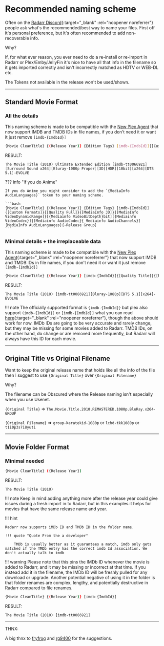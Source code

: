 # Recommended naming scheme

Often on the [Radarr Discord](https://discord.gg/u3x3Kp8){:target="_blank" :rel="noopener noreferrer"} people ask what's the recommended/best way to
name your files.  First off it's personal preference, but it's often recommended
to add non-recoverable info.

Why?

If, for what ever reason, you ever need to do a re-install or re-import in
Radarr or Plex/Emby/JellyFin it's nice to have all that info in the filename so
it gets imported correctly and isn't incorrectly matched as HDTV or WEB-DL etc.

The Tokens not available in the release won't be used/shown.

------

## Standard Movie Format

### All the details

This naming scheme is made to be compatible with the [New Plex Agent](https://forums.plex.tv/t/new-plex-media-server-movie-scanner-and-agent-preview/593269/517) that now support IMDB and TMDB IDs in file names, if you don't need it or want it just remove `[imdb-{ImdbId}]`

```bash
{Movie CleanTitle} {(Release Year)} {Edition Tags} [imdb-{ImdbId}]{[Custom Formats]}{[Quality Full]}{[MediaInfo 3D]}{[MediaInfo VideoDynamicRange]}[{Mediainfo VideoBitDepth}bit][{Mediainfo VideoCodec}]{[Mediainfo AudioCodec}{ Mediainfo AudioChannels}]{-Release Group}
```

RESULT:

`The Movie Title (2010) Ultimate Extended Edition [imdb-tt0066921][Surround Sound x264][Bluray-1080p Proper][3D][HDR][10bit][x264][DTS 5.1]-EVOLVE`

??? info "If you do Anime"

    If you do Anime you might consider to add the `{MediaInfo AudioLanguages}` token to your naming scheme.

    ```bash
    {Movie CleanTitle} {(Release Year)} {Edition Tags} [imdb-{ImdbId}]{[Custom Formats]}{[Quality Full]}{[MediaInfo 3D]}{[MediaInfo VideoDynamicRange]}[{Mediainfo VideoBitDepth}bit][{Mediainfo VideoCodec}]{[Mediainfo AudioCodec}{ Mediainfo AudioChannels}]{MediaInfo AudioLanguages}{-Release Group}
    ```

### Minimal details + the irreplaceable data

This naming scheme is made to be compatible with the [New Plex Agent](https://forums.plex.tv/t/new-plex-media-server-movie-scanner-and-agent-preview/593269/517){:target="_blank" :rel="noopener noreferrer"} that now support IMDB and TMDB IDs in file names, if you don't need it or want it just remove `[imdb-{ImdbId}]`

```bash
{Movie CleanTitle} {(Release Year)} [imdb-{ImdbId}]{[Quality Title]}{[MediaInfo AudioCodec}{ MediaInfo AudioChannels]}{[MediaInfo VideoCodec]}{-Release Group}
```

RESULT:

`The Movie Title (2010) [imdb-tt0066921][Bluray-1080p][DTS 5.1][x264]-EVOLVE`

!!! note
    The officially supported format is `{imdb-{ImdbId}}` but plex also support `(imdb-{ImdbId})` or `[imdb-{ImdbId}]` what you can read [here](https://forums.plex.tv/t/new-plex-media-server-movie-scanner-and-agent-preview/593269/517){:target="_blank" :rel="noopener noreferrer"}, though the above should work for now. IMDb IDs are going to be very accurate and rarely change, but they may be missing for some movies added to Radarr. TMDB IDs, on the other hand, do change or are removed more frequently, but Radarr will always have this ID for each movie.

------

## Original Title vs  Original Filename

Want to keep the original release name that holds like all the info of the file then I suggest to use `{Original Title}` over  `{Original Filename}`

Why?

The filename can be Obscured where the Release naming isn't especially when you use Usenet.

`{Original Title}` => `The.Movie.Title.2010.REMASTERED.1080p.BluRay.x264-GROUP`

`{Original Filename}` => `group-karatekid-1080p` or `lchd-tkk1080p` or `t1i0p3s7i8yuti`

------

## Movie Folder Format

### Minimal needed

```bash
{Movie CleanTitle} ({Release Year})
```

RESULT:

`The Movie Title (2010)`

!!! note
    Keep in mind adding anything more after the release year could give issues during a fresh import in to Radarr, but in this examples it helps for movies that have the same release name and year.

!!! hint

    Radarr now supports iMDb ID and TMDb ID in the folder name.

    !!! quote "Quote From the a developer"

        TMDb is usually better as it guarantees a match, imdb only gets matched if the TMDb entry has the correct imdb Id association. We don't actually talk to imdb

!!! warning
    Please note that this pins the IMDb ID whenever the movie is added to Radarr, and it may be missing or incorrect at that time. If you instead add it in the filename, the IMDb ID will be freshly pulled for any download or upgrade. Another potential negative of using it in the folder is that folder renames are complex, lengthy, and potentially destructive in Radarr compared to file renames.

```bash
{Movie CleanTitle} {(Release Year)} [imdb-{ImdbId}]
```

RESULT:

`The Movie Title (2010) [imdb-tt0066921]`

------

THNX:

A big thnx to [fryfrog](https://github.com/fryfrog) and [rg9400](https://github.com/rg9400) for the suggestions.
